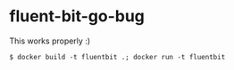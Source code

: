 # fluent-bit-go-bug

This works properly :) 
```console
$ docker build -t fluentbit .; docker run -t fluentbit
```
